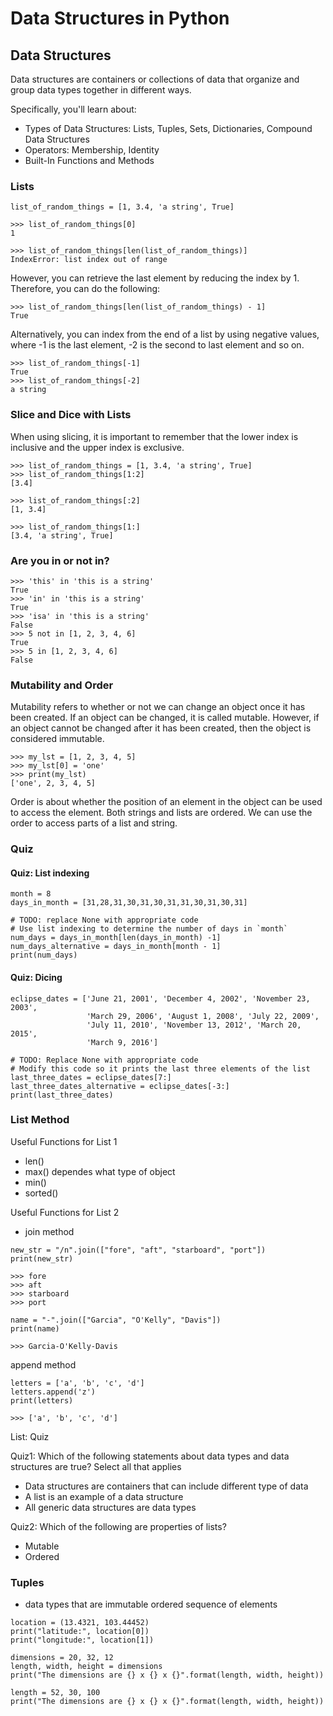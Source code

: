 # Data Structures in Python

## Data Structures 

Data structures are containers or collections of data that organize and group data types together in different ways.

Specifically, you'll learn about:

- Types of Data Structures: Lists, Tuples, Sets, Dictionaries, Compound Data Structures
- Operators: Membership, Identity
- Built-In Functions and Methods


### Lists
```
list_of_random_things = [1, 3.4, 'a string', True]

>>> list_of_random_things[0]
1

>>> list_of_random_things[len(list_of_random_things)] 
IndexError: list index out of range
```

However, you can retrieve the last element by reducing the index by 1. Therefore, you can do the following:
```
>>> list_of_random_things[len(list_of_random_things) - 1] 
True
```

Alternatively, you can index from the end of a list by using negative values, where -1 is the last element, -2 is the second to last element and so on.
```
>>> list_of_random_things[-1] 
True
>>> list_of_random_things[-2] 
a string
```


### Slice and Dice with Lists
When using slicing, it is important to remember that the lower index is inclusive and the upper index is exclusive.
```
>>> list_of_random_things = [1, 3.4, 'a string', True]
>>> list_of_random_things[1:2]
[3.4]
```
```
>>> list_of_random_things[:2]
[1, 3.4]
```

```
>>> list_of_random_things[1:]
[3.4, 'a string', True]
```

### Are you in or not in? 
```
>>> 'this' in 'this is a string'
True
>>> 'in' in 'this is a string'
True
>>> 'isa' in 'this is a string'
False
>>> 5 not in [1, 2, 3, 4, 6]
True
>>> 5 in [1, 2, 3, 4, 6]
False
```

### Mutability and Order

Mutability refers to whether or not we can change an object once it has been created. If an object can be changed, it is called mutable. However, if an object cannot be changed after it has been created, then the object is considered immutable.

```
>>> my_lst = [1, 2, 3, 4, 5]
>>> my_lst[0] = 'one'
>>> print(my_lst)
['one', 2, 3, 4, 5]
```

Order is about whether the position of an element in the object can be used to access the element. Both strings and lists are ordered. We can use the order to access parts of a list and string.

### Quiz
#### Quiz: List indexing
```
month = 8
days_in_month = [31,28,31,30,31,30,31,31,30,31,30,31]

# TODO: replace None with appropriate code
# Use list indexing to determine the number of days in `month`
num_days = days_in_month[len(days_in_month) -1]
num_days_alternative = days_in_month[month - 1]
print(num_days)
```

#### Quiz: Dicing
```
eclipse_dates = ['June 21, 2001', 'December 4, 2002', 'November 23, 2003',
                 'March 29, 2006', 'August 1, 2008', 'July 22, 2009',
                 'July 11, 2010', 'November 13, 2012', 'March 20, 2015',
                 'March 9, 2016']          
                 
# TODO: Replace None with appropriate code
# Modify this code so it prints the last three elements of the list
last_three_dates = eclipse_dates[7:]
last_three_dates_alternative = eclipse_dates[-3:]
print(last_three_dates)
```

### List Method

Useful Functions for List 1
- len()
- max() dependes what type of object 
- min()
- sorted()

Useful Functions for List 2
- join method
```
new_str = "/n".join(["fore", "aft", "starboard", "port"])
print(new_str)

>>> fore
>>> aft
>>> starboard
>>> port

name = "-".join(["Garcia", "O'Kelly", "Davis"])
print(name)

>>> Garcia-O'Kelly-Davis
```

append method
```
letters = ['a', 'b', 'c', 'd']
letters.append('z')
print(letters)

>>> ['a', 'b', 'c', 'd']
```

List: Quiz

Quiz1: Which of the following statements about data types and data structures are true? Select all that applies
- Data structures are containers that can include different type of data
- A list is an example of a data structure
- All generic data structures are data types 

Quiz2: Which of the following are properties of lists?
- Mutable
- Ordered

### Tuples
- data types that are immutable ordered sequence of elements

```
location = (13.4321, 103.44452)
print("latitude:", location[0])
print("longitude:", location[1])
```

```
dimensions = 20, 32, 12
length, width, height = dimensions
print("The dimensions are {} x {} x {}".format(length, width, height))

length = 52, 30, 100
print("The dimensions are {} x {} x {}".format(length, width, height))

```
